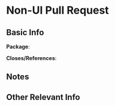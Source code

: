 # Non-UI Pull Request

## Basic Info

<!-- "web", "admin", "ui", etc. -->
**Package**:
<!-- Please include at least 1 ticket number which this pull request addresses -->
**Closes/References**: 

## Notes

<!-- Any notes about how the change was implemented that would be relevant to the reviewer -->

## Other Relevant Info

<!-- Any other information that does not necessarily belong to any other section? -->


